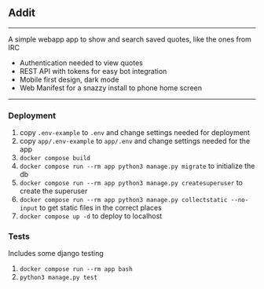 ## Addit

---

A simple webapp app to show and search saved quotes,
like the ones from IRC

- Authentication needed to view quotes
- REST API with tokens for easy bot integration
- Mobile first design, dark mode
- Web Manifest for a snazzy install to phone home screen

---
### Deployment
1. copy `.env-example` to `.env` and change settings needed for deployment
2. copy `app/.env-example` to `app/.env` and change settings needed for the app
3. `docker compose build`
4. `docker compose run --rm app python3 manage.py migrate` to initialize the db
5. `docker compose run --rm app python3 manage.py createsuperuser` to create the superuser
6. `docker compose run --rm app python3 manage.py collectstatic --no-input` to get static files in the correct places
7. `docker compose up -d` to deploy to localhost

### Tests
Includes some django testing
1. `docker compose run --rm app bash`
2. `python3 manage.py test`
